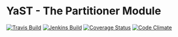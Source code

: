 # YaST - The Partitioner Module #

[![Travis Build](https://travis-ci.org/yast/yast-partitioner.svg?branch=master)](https://travis-ci.org/yast/yast-partitioner)
[![Jenkins Build](http://img.shields.io/jenkins/s/https/ci.opensuse.org/yast-partitioner-master.svg)](https://ci.opensuse.org/view/Yast/job/yast-partitioner-master/)
[![Coverage Status](https://img.shields.io/coveralls/yast/yast-partitioner.svg)](https://coveralls.io/r/yast/yast-partitioner?branch=master)
[![Code Climate](https://codeclimate.com/github/yast/yast-partitioner/badges/gpa.svg)](https://codeclimate.com/github/yast/yast-partitioner)

